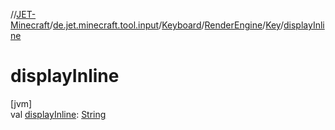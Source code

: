 //[JET-Minecraft](../../../../../index.md)/[de.jet.minecraft.tool.input](../../../index.md)/[Keyboard](../../index.md)/[RenderEngine](../index.md)/[Key](index.md)/[displayInline](display-inline.md)

# displayInline

[jvm]\
val [displayInline](display-inline.md): [String](https://kotlinlang.org/api/latest/jvm/stdlib/kotlin/-string/index.html)
